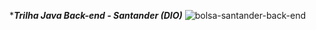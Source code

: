 ***_Trilha Java Back-end - Santander (DIO)_**
![bolsa-santander-back-end](https://github.com/estelaalmeida/Santander-2024-Backend-com-Java/assets/76489384/e16ffdd5-3cd2-4620-bdeb-82512fdaa057)

